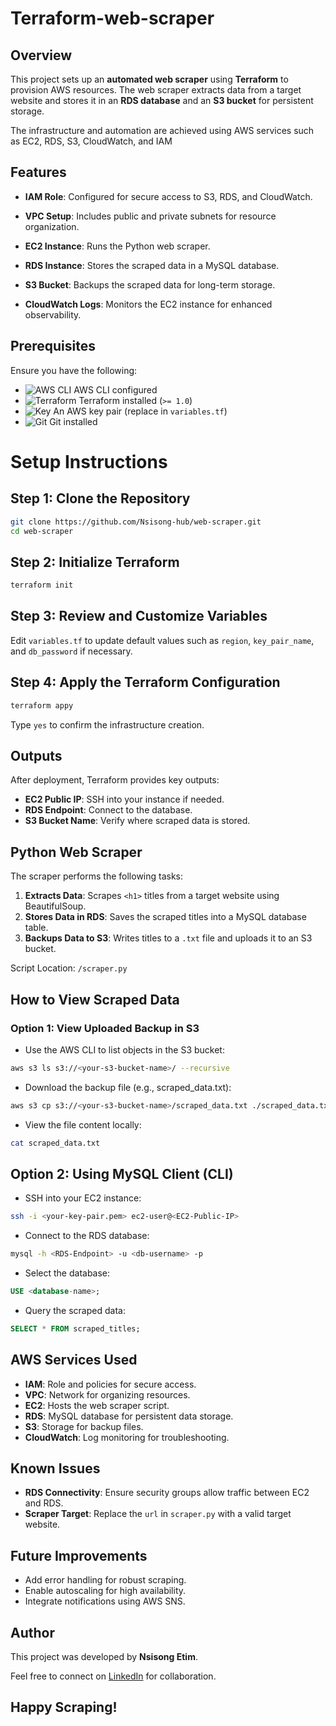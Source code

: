 # Terraform-web-scraper
## Overview
This project sets up an **automated web scraper** using **Terraform** to provision AWS resources. The web scraper extracts data from a target website and stores it in an **RDS database** and an **S3 bucket** for persistent storage.

The infrastructure and automation are achieved using AWS services such as EC2, RDS, S3, CloudWatch, and IAM

## Features
+ **IAM Role**: Configured for secure access to S3, RDS, and CloudWatch.

+ **VPC Setup**: Includes public and private subnets for resource organization.

+ **EC2 Instance**: Runs the Python web scraper.

+ **RDS Instance**: Stores the scraped data in a MySQL database.

+ **S3 Bucket**: Backups the scraped data for long-term storage.

+ **CloudWatch Logs**: Monitors the EC2 instance for enhanced observability.


## Prerequisites
Ensure you have the following:
- ![AWS CLI](https://img.icons8.com/color/48/000000/amazon-web-services.png) AWS CLI configured
- ![Terraform](https://img.icons8.com/color/48/000000/terraform.png) Terraform installed (`>= 1.0`)
- ![Key](https://img.icons8.com/emoji/48/000000/key-emoji.png) An AWS key pair (replace in `variables.tf`)
- ![Git](https://img.icons8.com/color/48/000000/git.png)  Git installed

# Setup Instructions
## Step 1: Clone the Repository
```bash
git clone https://github.com/Nsisong-hub/web-scraper.git
cd web-scraper
```
## Step 2: Initialize Terraform
```bash
terraform init
```

## Step 3: Review and Customize Variables
Edit `variables.tf`  to update default values such as `region`, `key_pair_name`, and `db_password` if necessary.

## Step 4: Apply the Terraform Configuration
```bash
terraform appy
```
Type `yes` to confirm the infrastructure creation.

## Outputs
After deployment, Terraform provides key outputs:

* **EC2 Public IP**: SSH into your instance if needed.
* **RDS Endpoint**: Connect to the database.
* **S3 Bucket Name**: Verify where scraped data is stored.

## Python Web Scraper
The scraper performs the following tasks:

1. **Extracts Data**: Scrapes `<h1>` titles from a target website using BeautifulSoup.
2. **Stores Data in RDS**: Saves the scraped titles into a MySQL database table.
3. **Backups Data to S3**: Writes titles to a `.txt` file and uploads it to an S3 bucket.
   
Script Location: `/scraper.py`

## How to View Scraped Data
### Option 1: View Uploaded Backup in S3
* Use the AWS CLI to list objects in the S3 bucket:
```bash
aws s3 ls s3://<your-s3-bucket-name>/ --recursive
```
* Download the backup file (e.g., scraped_data.txt):
```bash
aws s3 cp s3://<your-s3-bucket-name>/scraped_data.txt ./scraped_data.txt
```
* View the file content locally:
```bash
cat scraped_data.txt
```
## Option 2: Using MySQL Client (CLI)
* SSH into your EC2 instance:
```bash
ssh -i <your-key-pair.pem> ec2-user@<EC2-Public-IP>
```
* Connect to the RDS database:
```bash
mysql -h <RDS-Endpoint> -u <db-username> -p
```
* Select the database:
```sql
USE <database-name>;
```
* Query the scraped data:
```sql
SELECT * FROM scraped_titles;
```

## AWS Services Used
+ **IAM**: Role and policies for secure access.
+ **VPC**: Network for organizing resources.
+ **EC2**: Hosts the web scraper script.
+ **RDS**: MySQL database for persistent data storage.
+ **S3**: Storage for backup files.
+ **CloudWatch**: Log monitoring for troubleshooting.

## Known Issues
+ **RDS Connectivity**: Ensure security groups allow traffic between EC2 and RDS.
+ **Scraper Target**: Replace the `url` in `scraper.py` with a valid target website.

## Future Improvements
+ Add error handling for robust scraping.
+ Enable autoscaling for high availability.
+ Integrate notifications using AWS SNS.

## Author
This project was developed by **Nsisong Etim**. 

Feel free to connect on [LinkedIn](https://www.linkedin.com/in/nsisong-etim-64589126a) for collaboration.

## Happy Scraping!
